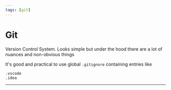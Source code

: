 ```yaml
---
tags: [git]
---
```


# Git

Version Control System. Looks simple but under the hood there are a lot of nuances and non-obvious things

It's good and practical to use global `.gitignore` containing entries like

```
.vscode
.idea
```

<!--
## How does git architecture look like?

Core of git is _repository_. Basically it's a key-value storage containig among other things:

- _Blobs_, most basic git type. Just a bunch of bytes, usually it's a binary file representation
- _Tree objects_ similar to directories. Contain pointers to blobs and other tree objects
- _Commit objects_ pointing to the concrete tree object, containing metadata including commit's author and parent commits
- _Tag objects_ pointing to the concrete commit object containing some metadata
- _References_, pointing to the concrete object, usually to commit object or tag object
-->

---
